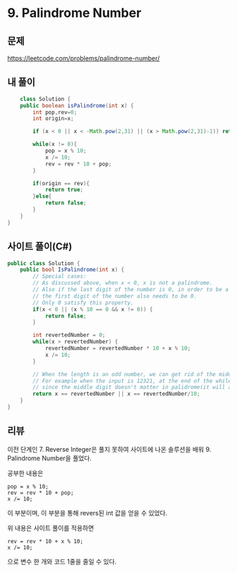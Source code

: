 # 9. Palindrome Number

## 문제

https://leetcode.com/problems/palindrome-number/

## 내 풀이

```java
    class Solution {
    public boolean isPalindrome(int x) {
        int pop,rev=0;
        int origin=x;

        if (x < 0 || x < -Math.pow(2,31) || (x > Math.pow(2,31)-1)) return false;

        while(x != 0){
            pop = x % 10;
            x /= 10;
            rev = rev * 10 + pop;
        }

        if(origin == rev){
            return true;
        }else{
            return false;
        }
    }
}
```

## 사이트 풀이(C#)

```C#
public class Solution {
    public bool IsPalindrome(int x) {
        // Special cases:
        // As discussed above, when x < 0, x is not a palindrome.
        // Also if the last digit of the number is 0, in order to be a palindrome,
        // the first digit of the number also needs to be 0.
        // Only 0 satisfy this property.
        if(x < 0 || (x % 10 == 0 && x != 0)) {
            return false;
        }

        int revertedNumber = 0;
        while(x > revertedNumber) {
            revertedNumber = revertedNumber * 10 + x % 10;
            x /= 10;
        }

        // When the length is an odd number, we can get rid of the middle digit by revertedNumber/10
        // For example when the input is 12321, at the end of the while loop we get x = 12, revertedNumber = 123,
        // since the middle digit doesn't matter in palidrome(it will always equal to itself), we can simply get rid of it.
        return x == revertedNumber || x == revertedNumber/10;
    }
}
```

## 리뷰

이전 단계인 7. Reverse Integer은 풀지 못하여 사이트에 나온 솔루션을 배워 9. Palindrome Number을 풀었다.

공부한 내용은

```
pop = x % 10;
rev = rev * 10 + pop;
x /= 10;
```

이 부분이며, 이 부분을 통해 revers된 int 값을 얻을 수 있었다.

위 내용은 사이트 풀이를 적용하면

```
rev = rev * 10 + x % 10;
x /= 10;
```

으로 변수 한 개와 코드 1줄을 줄일 수 있다.
